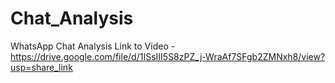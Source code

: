 # Chat_Analysis
WhatsApp Chat Analysis
Link to Video - https://drive.google.com/file/d/1ISsIII5S8zPZ_j-WraAf7SFgb2ZMNxh8/view?usp=share_link
